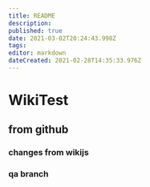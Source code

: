 ```yaml
---
title: README
description: 
published: true
date: 2021-03-02T20:24:43.998Z
tags: 
editor: markdown
dateCreated: 2021-02-28T14:35:33.976Z
---
```


# WikiTest
## from github

### changes from wikijs
### qa branch
